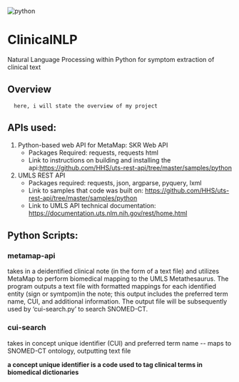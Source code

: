 ![python](https://user-images.githubusercontent.com/88257140/184999278-e63899b2-26b7-4def-80ff-68691ed68cae.png)
# ClinicalNLP
Natural Language Processing within Python for symptom extraction of clinical text


## Overview
      here, i will state the overview of my project

## APIs used:  
1.	Python-based web API for MetaMap: SKR Web API 
      -  Packages Required: requests, requests html
      - Link to instructions on building and installing the api:https://github.com/HHS/uts-rest-api/tree/master/samples/python 
2.    UMLS REST API 
      - Packages required: requests, json, argparse, pyquery, lxml 
      - Link to samples that code was built on: https://github.com/HHS/uts-rest-api/tree/master/samples/python
      - Link to UMLS API technical documentation: https://documentation.uts.nlm.nih.gov/rest/home.html

## Python Scripts: 

### metamap-api 

takes in a deidentified clinical note (in the form of a text file) and utilizes MetaMap to perform biomedical mapping to the UMLS Metathesaurus. The program outputs a text file with formatted mappings for each identified entity (sign or symtpom)in the note; this output includes the preferred term name, CUI, and additional information. The output file will be subsequently used by ‘cui-search.py’ to search SNOMED-CT.


### cui-search
takes in concept unique identifier (CUI) and preferred term name -- maps to SNOMED-CT ontology, outputting text file

**a concept unique identifier is a code used to tag clinical terms in biomedical dictionaries**



